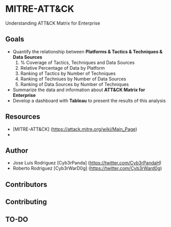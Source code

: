 # MITRE-ATT&CK
Understanding ATT&amp;CK Matrix for Enterprise
## Goals
- Quantify the relationship between **Platforms & Tactics & Techniques & Data Sources**
  1. % Coverage of Tactics, Techniques and Data Sources
  2. Relative Percentage of Data by Platform
  3. Ranking of Tactics by Number of Techniques
  4. Ranking of Techniues by Number of Data Sources
  5. Ranking of Data Sources by Number of Techniques
- Summarize the data and information about **ATT&CK Matrix for Enterprise**
- Develop a dashboard with **Tableau** to present the results of this analysis
## Resources
- [MITRE-ATT&CK] (https://attack.mitre.org/wiki/Main_Page)
- 
## Author
- Jose Luis Rodriguez [Cyb3rPanda] (https://twitter.com/Cyb3rPandaH)
- Roberto Rodriguez [Cyb3rWarD0g] (https://twitter.com/Cyb3rWard0g)
## Contributors
## Contributing
## TO-DO
